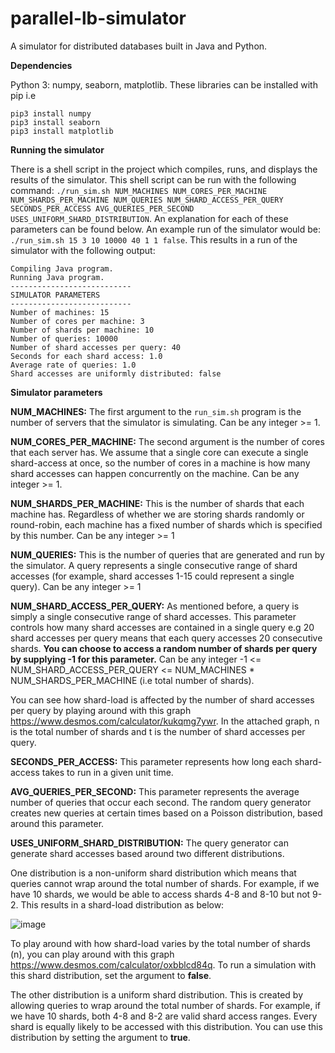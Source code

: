# parallel-lb-simulator
A simulator for distributed databases built in Java and Python. 

**Dependencies**

Python 3: numpy, seaborn, matplotlib.
These libraries can be installed with pip i.e 
```
pip3 install numpy
pip3 install seaborn
pip3 install matplotlib
```

**Running the simulator**

There is a shell script in the project which compiles, runs, and displays the results of the simulator. This shell script can be run with the following command:
```./run_sim.sh NUM_MACHINES NUM_CORES_PER_MACHINE NUM_SHARDS_PER_MACHINE NUM_QUERIES NUM_SHARD_ACCESS_PER_QUERY SECONDS_PER_ACCESS AVG_QUERIES_PER_SECOND USES_UNIFORM_SHARD_DISTRIBUTION```. An explanation for each of these parameters can be found below. An example run of the simulator would be:
```./run_sim.sh 15 3 10 10000 40 1 1 false```. This results in a run of the simulator with the following output:
```
Compiling Java program.
Running Java program.
---------------------------
SIMULATOR PARAMETERS
---------------------------
Number of machines: 15
Number of cores per machine: 3
Number of shards per machine: 10
Number of queries: 10000
Number of shard accesses per query: 40
Seconds for each shard access: 1.0
Average rate of queries: 1.0
Shard accesses are uniformly distributed: false
```


**Simulator parameters**

**NUM_MACHINES:**
The first argument to the `run_sim.sh` program is the number of servers that the simulator is simulating. Can be any integer >= 1.

**NUM_CORES_PER_MACHINE:**
The second argument is the number of cores that each server has. We assume that a single core can execute a single shard-access at once, so the number of cores in a machine is how many shard accesses can happen concurrently on the machine. Can be any integer >= 1.

**NUM_SHARDS_PER_MACHINE:**
This is the number of shards that each machine has. Regardless of whether we are storing shards randomly or round-robin, each machine has a fixed number of shards which is specified by this number. Can be any integer >= 1

**NUM_QUERIES:**
This is the number of queries that are generated and run by the simulator. A query represents a single consecutive range of shard accesses (for example, shard accesses 1-15 could represent a single query). Can be any integer >= 1

**NUM_SHARD_ACCESS_PER_QUERY:**
As mentioned before, a query is simply a single consecutive range of shard accesses. This parameter controls how many shard accesses are contained in a single query e.g 20 shard accesses per query means that each query accesses 20 consecutive shards. **You can choose to access a random number of shards per query by supplying -1 for this parameter.** Can be any integer -1 <= NUM_SHARD_ACCESS_PER_QUERY <= NUM_MACHINES * NUM_SHARDS_PER_MACHINE (i.e total number of shards).

You can see how shard-load is affected by the number of shard accesses per query by playing around with this graph https://www.desmos.com/calculator/kukqmg7ywr. In the attached graph, n is the total number of shards and t is the number of shard accesses per query.

**SECONDS_PER_ACCESS:**
This parameter represents how long each shard-access takes to run in a given unit time.

**AVG_QUERIES_PER_SECOND:**
This parameter represents the average number of queries that occur each second. The random query generator creates new queries at certain times based on a Poisson distribution, based around this parameter.

**USES_UNIFORM_SHARD_DISTRIBUTION:**
The query generator can generate shard accesses based around two different distributions. 

One distribution is a non-uniform shard distribution which means that queries cannot wrap around the total number of shards. For example, if we have 10 shards, we would be able to access shards 4-8 and 8-10 but not 9-2. This results in a shard-load distribution as below:

![image](https://user-images.githubusercontent.com/7289955/123534432-06c54580-d6d2-11eb-8037-92b1ff1cf11b.png)

To play around with how shard-load varies by the total number of shards (n), you can play around with this graph https://www.desmos.com/calculator/oxbblcd84q. To run a simulation with this shard distribution, set the argument to **false**.

The other distribution is a uniform shard distribution. This is created by allowing queries to wrap around the total number of shards. For example, if we have 10 shards, both 4-8 and 8-2 are valid shard access ranges. Every shard is equally likely to be accessed with this distribution. You can use this distribution by setting the argument to **true**.



